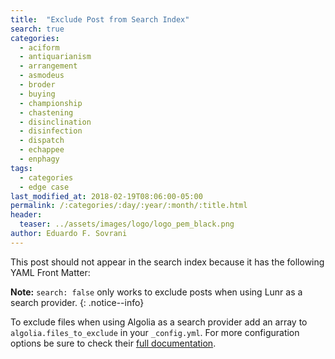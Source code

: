 ```yaml
---
title:  "Exclude Post from Search Index"
search: true
categories:
  - aciform
  - antiquarianism
  - arrangement
  - asmodeus
  - broder
  - buying
  - championship
  - chastening
  - disinclination
  - disinfection
  - dispatch
  - echappee
  - enphagy
tags:
  - categories
  - edge case
last_modified_at: 2018-02-19T08:06:00-05:00
permalink: /:categories/:day/:year/:month/:title.html
header:
  teaser: ../assets/images/logo/logo_pem_black.png
author: Eduardo F. Sovrani
---
```


This post should not appear in the search index because it has the following YAML Front Matter:

**Note:** `search: false` only works to exclude posts when using Lunr as a search provider.
{: .notice--info}

To exclude files when using Algolia as a search provider add an array to `algolia.files_to_exclude` in your `_config.yml`. For more configuration options be sure to check their [full documentation](https://community.algolia.com/jekyll-algolia/options.html).
